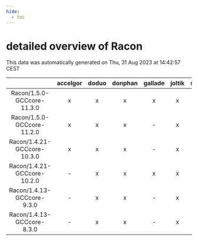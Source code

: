 ```yaml
---
hide:
  - toc
---
```


detailed overview of Racon
==========================


This data was automatically generated on Thu, 31 Aug 2023 at 14:42:57 CEST  

| |accelgor|doduo|donphan|gallade|joltik|skitty|swalot|victini|
| :---: | :---: | :---: | :---: | :---: | :---: | :---: | :---: | :---: |
|Racon/1.5.0-GCCcore-11.3.0|x|x|x|x|x|x|x|x|
|Racon/1.5.0-GCCcore-11.2.0|x|x|x|-|x|x|x|x|
|Racon/1.4.21-GCCcore-10.3.0|x|x|x|-|x|x|x|x|
|Racon/1.4.21-GCCcore-10.2.0|-|x|x|x|x|x|x|x|
|Racon/1.4.13-GCCcore-9.3.0|-|x|x|-|x|x|x|x|
|Racon/1.4.13-GCCcore-8.3.0|-|x|x|-|x|x|x|x|
